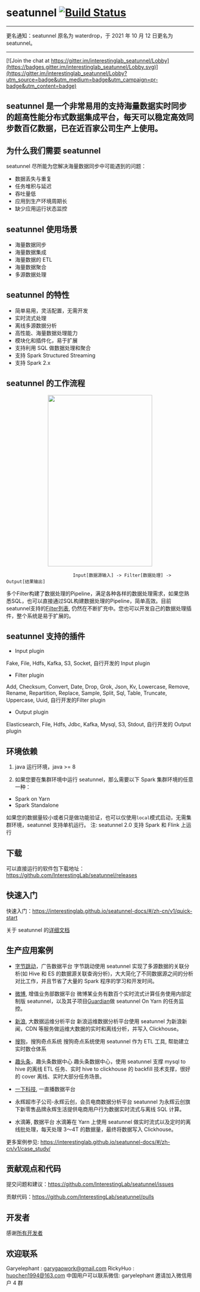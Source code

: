# seatunnel [![Build Status](https://travis-ci.org/InterestingLab/seatunnel.svg?branch=master)](https://travis-ci.org/InterestingLab/seatunnel)

---

更名通知：seatunnel 原名为 waterdrop，于 2021 年 10 月 12 日更名为 seatunnel。

---

[![Join the chat at https://gitter.im/interestinglab_seatunnel/Lobby](https://badges.gitter.im/interestinglab_seatunnel/Lobby.svg)](https://gitter.im/interestinglab_seatunnel/Lobby?utm_source=badge&utm_medium=badge&utm_campaign=pr-badge&utm_content=badge)

seatunnel 是一个非常易用的支持海量数据实时同步的超高性能分布式数据集成平台，每天可以稳定高效同步数百亿数据，已在近百家公司生产上使用。
---


## 为什么我们需要 seatunnel

seatunnel 尽所能为您解决海量数据同步中可能遇到的问题：

* 数据丢失与重复
* 任务堆积与延迟
* 吞吐量低
* 应用到生产环境周期长
* 缺少应用运行状态监控


## seatunnel 使用场景

* 海量数据同步
* 海量数据集成
* 海量数据的 ETL
* 海量数据聚合
* 多源数据处理

## seatunnel 的特性

*   简单易用，灵活配置，无需开发
*   实时流式处理
*   离线多源数据分析
*   高性能、海量数据处理能力
*   模块化和插件化，易于扩展
*   支持利用 SQL 做数据处理和聚合
*   支持 Spark Structured Streaming
*   支持 Spark 2.x

## seatunnel 的工作流程



<p align="center">
    <img src="https://raw.githubusercontent.com/InterestingLab/seatunnel-docs/master/zh-cn/images/wd-workflow.png" height="460" width="280" >
</p>


```
                         Input[数据源输入] -> Filter[数据处理] -> Output[结果输出]
```

多个Filter构建了数据处理的Pipeline，满足各种各样的数据处理需求，如果您熟悉SQL，也可以直接通过SQL构建数据处理的Pipeline，简单高效。目前seatunnel支持的[Filter列表](https://interestinglab.github.io/seatunnel-docs/#/zh-cn/v1/configuration/filter-plugin), 仍然在不断扩充中。您也可以开发自己的数据处理插件，整个系统是易于扩展的。

## seatunnel 支持的插件

* Input plugin

Fake, File, Hdfs, Kafka, S3, Socket, 自行开发的 Input plugin

* Filter plugin

Add, Checksum, Convert, Date, Drop, Grok, Json, Kv, Lowercase, Remove, Rename, Repartition, Replace, Sample, Split, Sql, Table, Truncate, Uppercase, Uuid, 自行开发的Filter plugin

* Output plugin

Elasticsearch, File, Hdfs, Jdbc, Kafka, Mysql, S3, Stdout, 自行开发的 Output plugin

## 环境依赖

1. java 运行环境，java >= 8

2. 如果您要在集群环境中运行 seatunnel，那么需要以下 Spark 集群环境的任意一种：

* Spark on Yarn
* Spark Standalone

如果您的数据量较小或者只是做功能验证，也可以仅使用`local`模式启动，无需集群环境，seatunnel 支持单机运行。
注: seatunnel 2.0 支持 Spark 和 Flink 上运行

## 下载

可以直接运行的软件包下载地址：https://github.com/InterestingLab/seatunnel/releases

## 快速入门

快速入门：https://interestinglab.github.io/seatunnel-docs/#/zh-cn/v1/quick-start

关于 seatunnel 的[详细文档](https://interestinglab.github.io/seatunnel-docs/)

## 生产应用案例

* [字节跳动](https://bytedance.com/zh)，广告数据平台
  字节跳动使用 seatunnel 实现了多源数据的关联分析(如 Hive 和 ES 的数据源关联查询分析)，大大简化了不同数据源之间的分析对比工作，并且节省了大量的 Spark 程序的学习和开发时间。

* [微博](https://weibo.com), 增值业务部数据平台
  微博某业务有数百个实时流式计算任务使用内部定制版 seatunnel，以及其子项目[Guardian](https://github.com/InterestingLab/guardian)做 seatunnel On Yarn 的任务监控。

* [新浪](http://www.sina.com.cn/), 大数据运维分析平台
  新浪运维数据分析平台使用 seatunnel 为新浪新闻，CDN 等服务做运维大数据的实时和离线分析，并写入 Clickhouse。

* [搜狗](http://agent.e.sogou.com/)，搜狗奇点系统
  搜狗奇点系统使用 seatunnel 作为 ETL 工具, 帮助建立实时数仓体系

* [趣头条](https://www.qutoutiao.net/)，趣头条数据中心
  趣头条数据中心，使用 seatunnel 支撑 mysql to hive 的离线 ETL 任务、实时 hive to clickhouse 的 backfill 技术支撑，很好的 cover 离线、实时大部分任务场景。

* [一下科技](https://www.yixia.com/), 一直播数据平台
* 永辉超市子公司-永辉云创，会员电商数据分析平台
  seatunnel 为永辉云创旗下新零售品牌永辉生活提供电商用户行为数据实时流式与离线 SQL 计算。

* 水滴筹, 数据平台
  水滴筹在 Yarn 上使用 seatunnel 做实时流式以及定时的离线批处理，每天处理 3～4T 的数据量，最终将数据写入 Clickhouse。

更多案例参见: https://interestinglab.github.io/seatunnel-docs/#/zh-cn/v1/case_study/


## 贡献观点和代码

提交问题和建议：https://github.com/InterestingLab/seatunnel/issues

贡献代码：https://github.com/InterestingLab/seatunnel/pulls

## 开发者

感谢[所有开发者](https://github.com/InterestingLab/seatunnel/graphs/contributors)

## 欢迎联系

Garyelephant : garygaowork@gmail.com
RickyHuo : huochen1994@163.com
中国用户可以联系微信: garyelephant 邀请加入微信用户 4 群
